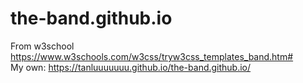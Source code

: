 # the-band.github.io
 From w3school https://www.w3schools.com/w3css/tryw3css_templates_band.htm# <br>
My own: https://tanluuuuuuu.github.io/the-band.github.io/
